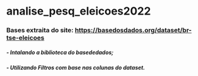 # analise_pesq_eleicoes2022

###  Bases extraita do site: https://basedosdados.org/dataset/br-tse-eleicoes
##### - Intalando a biblioteca do basededados;
##### - Utilizando Filtros com base nas colunas do dataset.
